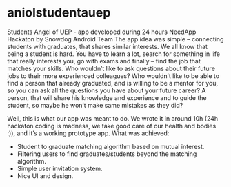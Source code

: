 # aniolstudentauep
Students Angel of UEP - app developed during 24 hours NeedApp Hackaton by Snowdog Android Team
The app idea was simple – connecting students with graduates, that shares similar interests.
We all know that being a student is hard. You have to learn a lot, search for something in life that really interests you, go with exams and finally – find the job that matches your skills.
Who wouldn’t like to ask questions about their future jobs to their more experienced colleagues? Who wouldn’t like to be able to find a person that already graduated, and is willing to be a mentor for you, so you can ask all the questions you have about your future career?
A person, that will share his knowledge and experience and to guide the student, so maybe he won’t make same mistakes as they did?

Well, this is what our app was meant to do. We wrote it in around 10h (24h hackaton coding is madness, we take good care of our health and bodies :)), and it’s a working prototype app.
What was achieved:

* Student to graduate matching algorithm based on mutual interest.
* Filtering users to find graduates/students beyond the matching algorithm.
* Simple user invitation system.
* Nice UI and design.
